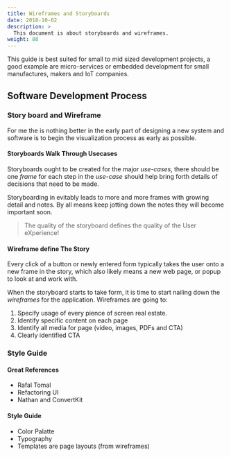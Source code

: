 ```yaml
---
title: Wireframes and Storyboards
date: 2018-10-02
description: >
  This document is about storyboards and wireframes.
weight: 80
---
```


This guide is best suited for small to mid sized development projects,
a good example are micro-services or embedded development for small
manufactures, makers and IoT companies.
<!--more-->

## Software Development Process

### Story board and Wireframe

For me the is nothing better in the early part of designing a new
system and software is to begin the visualization process as early as
possible. 

#### Storyboards Walk Through Usecases

Storyboards ought to be created for the major _use-cases_, there should
be one _frame_ for each step in the _use-case_ should help bring forth
details of decisions that need to be made.

Storyboarding in evitably leads to more and more frames with growing
detail and notes.  By all means keep jotting down the notes they will
become important soon.

> The quality of the storyboard defines the quality of the User
> eXperience! 

#### Wireframe define The Story

Every click of a button or newly entered form typically takes the user
onto a new frame in the story, which also likely means a new web page,
or popup to look at and work with.

When the storyboard starts to take form, it is time to start nailing
down the _wireframes_ for the application.  Wireframes are going to:

1. Specify usage of every pience of screen real estate.
2. Identify specific content on each page
3. Identify all media for page (video, images, PDFs and CTA)
4. Clearly identified CTA

### Style Guide

#### Great References
- Rafal Tomal
- Refactoring UI
- Nathan and ConvertKit

#### Style Guide

- Color Palatte
- Typography
- Templates are page layouts (from wireframes)

